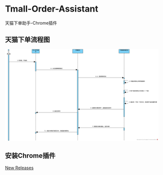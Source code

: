 # Tmall-Order-Assistant
天猫下单助手-Chrome插件

## 天猫下单流程图
![image](https://raw.githubusercontent.com/xxxbrian/Tmall-Order-Assistant/main/README/1.png)

## 安装Chrome插件
[New Releases](https://github.com/xxxbrian/Tmall-Order-Assistant/releases)
